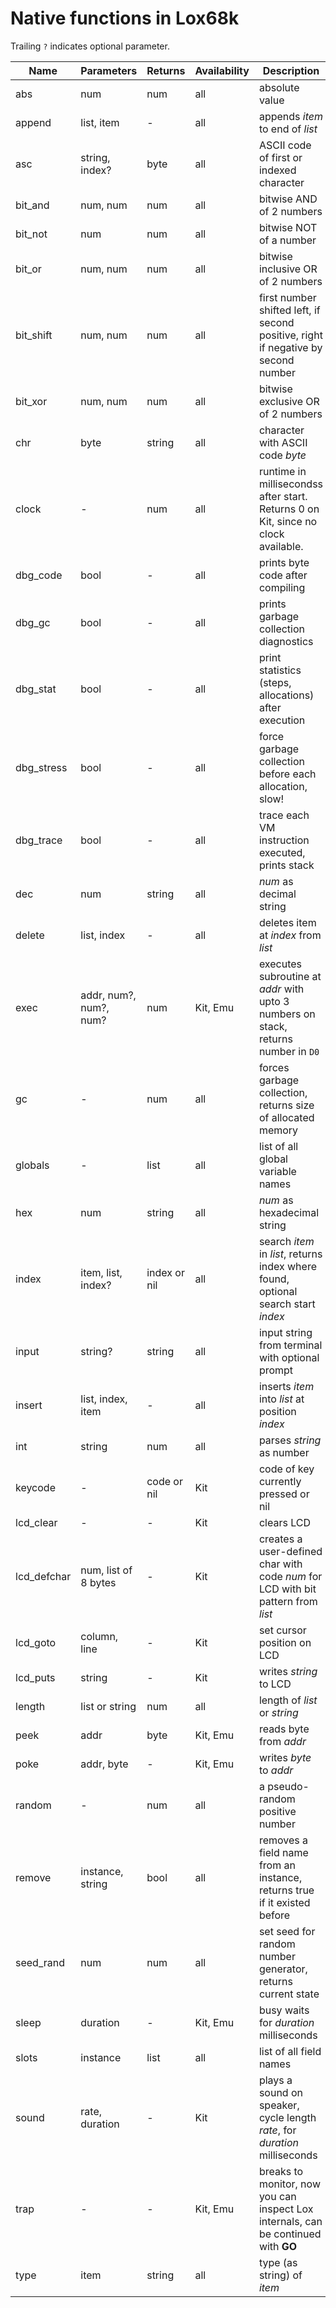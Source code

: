 # Native functions in Lox68k

Trailing `?` indicates optional parameter.


| Name        | Parameters             | Returns     | Availability | Description                                                                       |
|-------------|------------------------|-------------|--------------|-----------------------------------------------------------------------------------|
| abs         | num                    | num         | all          | absolute value                                                                    |  
| append      | list, item             | -           | all          | appends *item* to end of *list*                                                   |
| asc         | string, index?         | byte        | all          | ASCII code of first or indexed character                                          |  
| bit_and     | num, num               | num         | all          | bitwise AND of 2 numbers                                                          |
| bit_not     | num                    | num         | all          | bitwise NOT of a number                                                           |
| bit_or      | num, num               | num         | all          | bitwise inclusive OR of 2 numbers                                                 |
| bit_shift   | num, num               | num         | all          | first number shifted left, if second positive, right if negative by second number |
| bit_xor     | num, num               | num         | all          | bitwise exclusive OR of 2 numbers                                                 |
| chr         | byte                   | string      | all          | character with ASCII code *byte*                                                  |
| clock       | -                      | num         | all          | runtime in millisecondss after start. Returns 0 on Kit, since no clock available. |  
| dbg_code    | bool                   | -           | all          | prints byte code after compiling                                                  |  
| dbg_gc      | bool                   | -           | all          | prints garbage collection diagnostics                                             |  
| dbg_stat    | bool                   | -           | all          | print statistics (steps, allocations) after execution                             |  
| dbg_stress  | bool                   | -           | all          | force garbage collection before each allocation, slow!                            |  
| dbg_trace   | bool                   | -           | all          | trace each VM instruction executed, prints stack                                  |  
| dec         | num                    | string      | all          | *num* as decimal string                                                           |
| delete      | list, index            | -           | all          | deletes item at *index* from *list*                                               |
| exec        | addr, num?, num?, num? | num         | Kit, Emu     | executes subroutine at *addr* with upto 3 numbers on stack, returns number in `D0`|  
| gc          | -                      | num         | all          | forces garbage collection, returns size of allocated memory                       |  
| globals     | -                      | list        | all          | list of all global variable names                                                 |  
| hex         | num                    | string      | all          | *num* as hexadecimal string                                                       |
| index       | item, list, index?     | index or nil| all          | search *item* in *list*, returns index where found, optional search start *index* |  
| input       | string?                | string      | all          | input string from terminal with optional prompt                                   |
| insert      | list, index, item      | -           | all          | inserts *item* into *list* at position *index*                                    |
| int         | string                 | num         | all          | parses *string* as number                                                         |
| keycode     | -                      | code or nil | Kit          | code of key currently pressed or nil                                              |  
| lcd_clear   | -                      | -           | Kit          | clears LCD                                                                        |  
| lcd_defchar | num, list of 8 bytes   | -           | Kit          | creates a user-defined char with code *num* for LCD with bit pattern from *list*  |  
| lcd_goto    | column, line           | -           | Kit          | set cursor position on LCD                                                        |  
| lcd_puts    | string                 | -           | Kit          | writes *string* to LCD                                                            |  
| length      | list or string         | num         | all          | length of *list* or *string*                                                      |
| peek        | addr                   | byte        | Kit, Emu     | reads byte from *addr*                                                            |  
| poke        | addr, byte             | -           | Kit, Emu     | writes *byte* to *addr*                                                           |  
| random      | -                      | num         | all          | a pseudo-random positive number                                                   |
| remove      | instance, string       | bool        | all          | removes a field name from an instance, returns true if it existed before          |
| seed_rand   | num                    | num         | all          | set seed for random number generator, returns current state                       |
| sleep       | duration               | -           | Kit, Emu     | busy waits for *duration* milliseconds                                            |  
| slots       | instance               | list        | all          | list of all field names                                                           |
| sound       | rate, duration         | -           | Kit          | plays a sound on speaker, cycle length *rate*, for *duration* milliseconds        |  
| trap        | -                      | -           | Kit, Emu     | breaks to monitor, now you can inspect Lox internals, can be continued with **GO**|  
| type        | item                   | string      | all          | type (as string) of *item*                                                        |  

